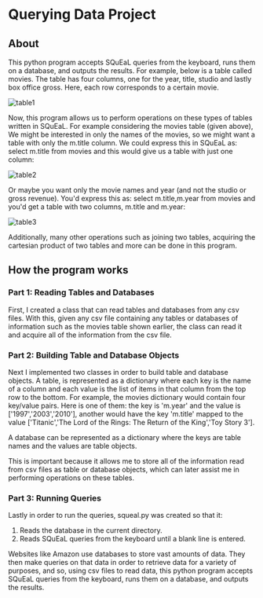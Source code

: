 # Querying Data Project

## About
This python program accepts SQuEaL queries from the keyboard, runs them on a database, and outputs the results. For example, below is a table called movies. The table has four columns, one for the year, title, studio and lastly box office gross. Here, each row corresponds to a certain movie.

![table1](https://cloud.githubusercontent.com/assets/24378046/21708690/17691c94-d3a9-11e6-9c2a-b910e5f30f38.png)

Now, this program allows us to perform operations on these types of tables written in SQuEaL. For example considering the movies table (given above), We might be interested in only the names of the movies, so we might want a table with only the m.title column. We could express this in SQuEaL as:
select m.title from movies
and this would give us a table with just one column:

![table2](https://cloud.githubusercontent.com/assets/24378046/21708694/1aa5a814-d3a9-11e6-8948-96a39cadd72a.png)

Or maybe you want only the movie names and year (and not the studio or gross revenue). You'd express this as:
select m.title,m.year from movies
and you'd get a table with two columns, m.title and m.year:

![table3](https://cloud.githubusercontent.com/assets/24378046/21708698/1de346ee-d3a9-11e6-8894-ef78ba3924e8.png)

Additionally, many other operations such as joining two tables, acquiring the cartesian product of two tables and more can be done in this program.

## How the program works
### Part 1: Reading Tables and Databases
First, I created a class that can read tables and databases from any csv files. With this, given any csv file containing any tables or databases of information such as the movies table shown earlier, the class can read it and acquire all of the information from the csv file. 

### Part 2: Building Table and Database Objects
Next I implemented two classes in order to build table and database objects. A table, is represented as a dictionary where each key is the name of a column and each value is the list of items in that column from the top row to the bottom. For example, the movies dictionary would contain four key/value pairs. Here is one of them: the key is 'm.year' and the value is ['1997','2003','2010'], another would have the key 'm.title' mapped to the value ['Titanic','The Lord of the Rings: The Return of the King','Toy Story 3'].

A database can be represented as a dictionary where the keys are table names and the values are table objects.

This is important because it allows me to store all of the information read from csv files as table or database objects, which can later assist me in performing operations on these tables.

### Part 3: Running Queries
Lastly in order to run the queries, squeal.py was created so that it:
1. Reads the database in the current directory.
2. Reads SQuEaL queries from the keyboard until a blank line is entered.

Websites like Amazon use databases to store vast amounts of data. They then make queries on that data in order to retrieve data for a variety of purposes, and so, using csv files to read data, this python program accepts SQuEaL queries from the keyboard, runs them on a database, and outputs the results.
